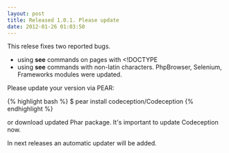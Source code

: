 ```yaml
---
layout: post
title: Released 1.0.1. Please update
date: 2012-01-26 01:03:50
---
```


This relese fixes two reported bugs.

* using __see__ commands on pages with <!DOCTYPE
* using __see__ commands with non-latin characters. PhpBrowser, Selenium, Frameworks modules were updated.

Please update your version via PEAR:

{% highlight bash %}
$ pear install codeception/Codeception
{% endhighlight %}

or download updated Phar package. It's important to update Codeception now.  

In next releases an automatic updater will be added. 